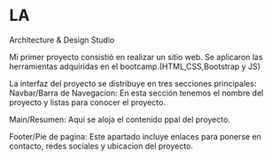 # LA
Architecture &amp; Design Studio

Mi primer proyecto consistió en realizar un sitio web.
Se aplicaron las herramientas adquiridas en el bootcamp.(HTML,CSS,Bootstrap y JS)

La interfaz del proyecto se distribuye en tres secciones principales:
Navbar/Barra de Navegacion: En esta sección tenemos el nombre del proyecto y listas para conocer el proyecto.

Main/Resumen: Aquí se aloja el contenido ppal del proyecto.

Footer/Pie de pagina: Este apartado incluye enlaces para ponerse en contacto, redes sociales y ubicacion del proyecto.

